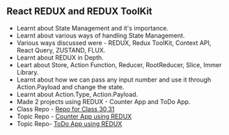 ## React REDUX and REDUX ToolKit

- Learnt about State Management and it's importance.
- Learnt about various ways of handling State Management.
- Various ways discussed were - REDUX, Redux ToolKit, Context API, React Query, ZUSTAND, FLUX.
- Learnt about REDUX in Depth.
- Leart about Store, Action Function, Reducer, RootReducer, Slice, Immer Library.
- Learnt about how we can pass any input number and use it through Action.Payload and change the state.
- Learnt about Action.Type, Action.Payload.
- Made 2 projects using REDUX - Counter App and ToDo App.
- Class Repo - [Repo for Class 30,31](https://github.com/MadhavSahi/FullStack-JavaScript-2022-23/tree/main/Class-30%2C31-React_Redux_11%2C12thMarch_23 "Class Repo Link 11,12thMarch")
- Topic Repo - [Counter App using REDUX](https://github.com/MadhavSahi/FullStack-JavaScript-2022-23/tree/main/Class-30%2C31-React_Redux_11%2C12thMarch_23/react-redux "Counter App Folder")
- Topic Repo- [ToDo App using REDUX](https://github.com/MadhavSahi/FullStack-JavaScript-2022-23/tree/main/Class-30%2C31-React_Redux_11%2C12thMarch_23/react-redux_todo "ToDo App Folder")